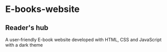 # E-books-website

## Reader's hub 

A user-friendly E-book website developed with HTML, CSS and JavaScript
with a dark theme
